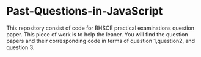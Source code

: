 # Past-Questions-in-JavaScript
This repository consist of code for BHSCE practical examinations question paper. This piece of work is to help the leaner.
You will find the question papers and their corresponding code in terms of question 1,question2, and question 3.
